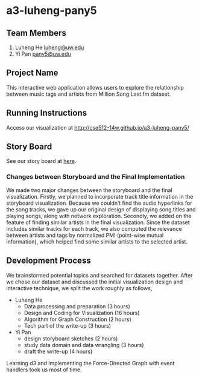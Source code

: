 a3-luheng-pany5
===============

## Team Members

1. Luheng He luheng@uw.edu
2. Yi Pan pany5@uw.edu

## Project Name

This interactive web application allows users to explore the relationship between music tags and artists from Million Song Last.fm dataset.

## Running Instructions

Access our visualization at http://cse512-14w.github.io/a3-luheng-pany5/

## Story Board

See our story board at [here](storyboard.pdf?raw=true).

### Changes between Storyboard and the Final Implementation

We made two major changes between the storyboard and the final visualization. Firstly, we planned to incorporate track title information in the storyboard visualization. Because we couldn’t find the audio hyperlinks for the song tracks, we gave up our original design of displaying song titles and playing songs, along with network exploration. Secondly, we added on the feature of finding similar artists in the final visualization. Since the dataset includes similar tracks for each track, we also computed the relevance between artists and tags by normalized PMI (point-wise mutual information), which helped find some similar artists to the selected artist.


## Development Process
We brainstormed potential topics and searched for datasets together. After we chose our dataset and discussed the initial visualization design and interactive technique, we split the work roughly as follows,
- Luheng He
  -	Data processing and preparation				        (3 hours) 	
  -	Design and Coding for Visualization			      (16 hours)
  -	Algorithm for Graph Construction				      (2 hours)
  -	Tech part of the write-up					            (3 hours)
- Yi Pan
  -	design storyboard sketches				            (2 hours)
  -	study data domain and data wrangling 		    	(3 hours)
  - draft the write-up                    				(4 hours)

Learning d3 and implementing the Force-Directed Graph with event handlers took us most of time. 
